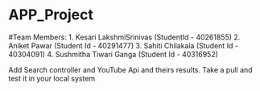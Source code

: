 # APP_Project

#Team Members:
    1. Kesari LakshmiSrinivas (StudentId - 40261855)
    2. Aniket Pawar (Student Id - 40291477)
    3. Sahiti Chilakala (Student Id - 40304091)
    4. Sushmitha Tiwari Ganga (Student Id - 40316952)


Add Search controller and YouTube Api and theirs results.
Take a pull and test it in your local system
    
